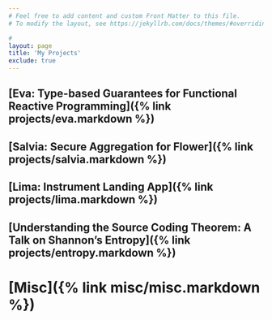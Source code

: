 ```yaml
---
# Feel free to add content and custom Front Matter to this file.
# To modify the layout, see https://jekyllrb.com/docs/themes/#overriding-theme-defaults

#
layout: page
title: 'My Projects'
exclude: true
---
```




## [Eva: Type-based Guarantees for Functional Reactive Programming]({% link  projects/eva.markdown %})
## [Salvia: Secure Aggregation for Flower]({% link  projects/salvia.markdown %})
## [Lima: Instrument Landing App]({% link  projects/lima.markdown %})
## [Understanding the Source Coding Theorem: A Talk on Shannon’s Entropy]({% link  projects/entropy.markdown %})

# [Misc]({% link  misc/misc.markdown %})